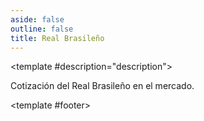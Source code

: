 ```yaml
---
aside: false
outline: false
title: Real Brasileño
---
```


<script setup>
import { setRegionForSidebar } from '../../.vitepress/sidebar/sidebar.utils.js'

const spec = setRegionForSidebar('ar')
</script>

<OAOperation :spec="spec" operationId="get-cotizacion-brl" :hide-branding="false">

<template #description="description">

Cotización del Real Brasileño en el mercado.

</template>

<template #footer>

<!--@include: ./parts/get-cotizacion-brl-footer.md -->

</template>

</OAOperation>

